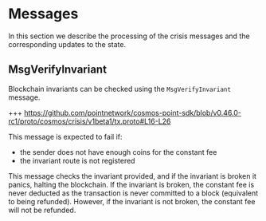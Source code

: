 <!--
order: 2
-->

# Messages

In this section we describe the processing of the crisis messages and the
corresponding updates to the state.

## MsgVerifyInvariant

Blockchain invariants can be checked using the `MsgVerifyInvariant` message.

+++ https://github.com/pointnetwork/cosmos-point-sdk/blob/v0.46.0-rc1/proto/cosmos/crisis/v1beta1/tx.proto#L16-L26

This message is expected to fail if:

* the sender does not have enough coins for the constant fee
* the invariant route is not registered

This message checks the invariant provided, and if the invariant is broken it
panics, halting the blockchain. If the invariant is broken, the constant fee is
never deducted as the transaction is never committed to a block (equivalent to
being refunded). However, if the invariant is not broken, the constant fee will
not be refunded.
